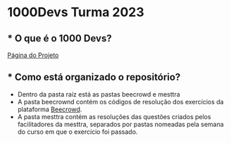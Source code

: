 # 1000Devs Turma 2023

## * O que é o 1000 Devs?

[Página do Projeto](https://www.jnjmedtech.com/pt-br/patient/1000-devs-talentos-para-o-bem-na-saude)

## * Como está organizado o repositório?

- Dentro da pasta raíz está as pastas beecrowd e mesttra
- A pasta beecrownd contém os códigos de resolução dos exercícios da plataforma [Beecrowd](https://www.beecrowd.com.br).
- A pasta mesttra contém as resoluções das questões criados pelos facilitadores da mesttra, separados por pastas nomeadas pela semana do curso em que o exercício foi passado.
